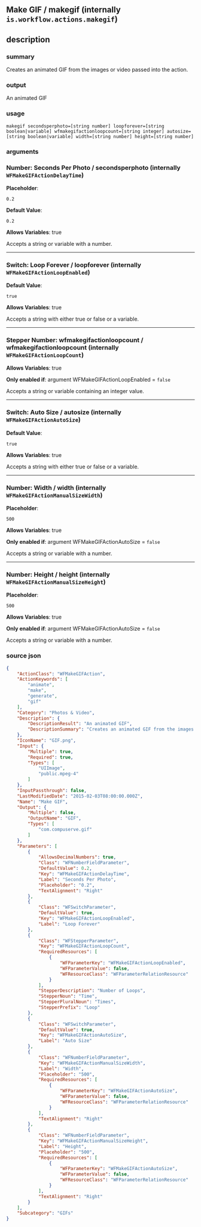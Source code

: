 
## Make GIF / makegif (internally `is.workflow.actions.makegif`)



## description
### summary
Creates an animated GIF from the images or video passed into the action.

### output
An animated GIF

### usage
`makegif secondsperphoto=[string number] loopforever=[string boolean|variable] wfmakegifactionloopcount=[string integer] autosize=[string boolean|variable] width=[string number] height=[string number]`

### arguments
### Number: Seconds Per Photo / secondsperphoto (internally `WFMakeGIFActionDelayTime`)
**Placeholder**:
```
0.2
```
**Default Value**:
```
0.2
```
**Allows Variables**: true



Accepts a string 
or variable
with a number.

---

### Switch: Loop Forever / loopforever (internally `WFMakeGIFActionLoopEnabled`)
**Default Value**:
```
true
```
**Allows Variables**: true



Accepts a string with either true or false
or a variable.

---

### Stepper Number: wfmakegifactionloopcount / wfmakegifactionloopcount (internally `WFMakeGIFActionLoopCount`)
**Allows Variables**: true

**Only enabled if**: argument WFMakeGIFActionLoopEnabled = `false`

Accepts a string 
or variable
containing an integer value.

---

### Switch: Auto Size / autosize (internally `WFMakeGIFActionAutoSize`)
**Default Value**:
```
true
```
**Allows Variables**: true



Accepts a string with either true or false
or a variable.

---

### Number: Width / width (internally `WFMakeGIFActionManualSizeWidth`)
**Placeholder**:
```
500
```
**Allows Variables**: true

**Only enabled if**: argument WFMakeGIFActionAutoSize = `false`

Accepts a string 
or variable
with a number.

---

### Number: Height / height (internally `WFMakeGIFActionManualSizeHeight`)
**Placeholder**:
```
500
```
**Allows Variables**: true

**Only enabled if**: argument WFMakeGIFActionAutoSize = `false`

Accepts a string 
or variable
with a number.

### source json

```json
{
	"ActionClass": "WFMakeGIFAction",
	"ActionKeywords": [
		"animate",
		"make",
		"generate",
		"gif"
	],
	"Category": "Photos & Video",
	"Description": {
		"DescriptionResult": "An animated GIF",
		"DescriptionSummary": "Creates an animated GIF from the images or video passed into the action."
	},
	"IconName": "GIF.png",
	"Input": {
		"Multiple": true,
		"Required": true,
		"Types": [
			"UIImage",
			"public.mpeg-4"
		]
	},
	"InputPassthrough": false,
	"LastModifiedDate": "2015-02-03T08:00:00.000Z",
	"Name": "Make GIF",
	"Output": {
		"Multiple": false,
		"OutputName": "GIF",
		"Types": [
			"com.compuserve.gif"
		]
	},
	"Parameters": [
		{
			"AllowsDecimalNumbers": true,
			"Class": "WFNumberFieldParameter",
			"DefaultValue": 0.2,
			"Key": "WFMakeGIFActionDelayTime",
			"Label": "Seconds Per Photo",
			"Placeholder": "0.2",
			"TextAlignment": "Right"
		},
		{
			"Class": "WFSwitchParameter",
			"DefaultValue": true,
			"Key": "WFMakeGIFActionLoopEnabled",
			"Label": "Loop Forever"
		},
		{
			"Class": "WFStepperParameter",
			"Key": "WFMakeGIFActionLoopCount",
			"RequiredResources": [
				{
					"WFParameterKey": "WFMakeGIFActionLoopEnabled",
					"WFParameterValue": false,
					"WFResourceClass": "WFParameterRelationResource"
				}
			],
			"StepperDescription": "Number of Loops",
			"StepperNoun": "Time",
			"StepperPluralNoun": "Times",
			"StepperPrefix": "Loop"
		},
		{
			"Class": "WFSwitchParameter",
			"DefaultValue": true,
			"Key": "WFMakeGIFActionAutoSize",
			"Label": "Auto Size"
		},
		{
			"Class": "WFNumberFieldParameter",
			"Key": "WFMakeGIFActionManualSizeWidth",
			"Label": "Width",
			"Placeholder": "500",
			"RequiredResources": [
				{
					"WFParameterKey": "WFMakeGIFActionAutoSize",
					"WFParameterValue": false,
					"WFResourceClass": "WFParameterRelationResource"
				}
			],
			"TextAlignment": "Right"
		},
		{
			"Class": "WFNumberFieldParameter",
			"Key": "WFMakeGIFActionManualSizeHeight",
			"Label": "Height",
			"Placeholder": "500",
			"RequiredResources": [
				{
					"WFParameterKey": "WFMakeGIFActionAutoSize",
					"WFParameterValue": false,
					"WFResourceClass": "WFParameterRelationResource"
				}
			],
			"TextAlignment": "Right"
		}
	],
	"Subcategory": "GIFs"
}
```

